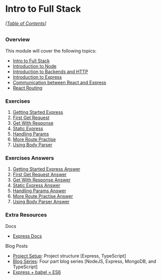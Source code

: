 # Intro to Full Stack

###### [[Table of Contents](../README.md)]

### Overview

This module will cover the following topics:

* [Intro to Full Stack](intro-to-full-stack.md)
* [Introduction to Node](node-environment.md)
* [Introduction to Backends and HTTP](http.md)
* [Introduction to Express](express.md)
* [Communication between React and Express](communicate-react-express.md)
* [React Routing](react-router.md)

### Exercises

1. [Getting Started Express](exercises/getting-started-express/express-starter.js)
2. [First Get Request](exercises/first-get-request/first-get-request.js)
3. [Get With Response](exercises/get-with-response/get-with-response.js)
4. [Static Express](exercises/static-express/static-express.js)
5. [Handling Params](exercises/handling-params/handling-params.js)
6. [More Route Practise](exercises/more-route-practise/more-route-practise.js)
7. [Using Body Parser](exercises/using-body-parser/using-body-parser.js)

### Exercises Answers

1. [Getting Started Express Answer](exercises/getting-started-express/express-starter-answer.js)
2. [First Get Request Answer](exercises/first-get-request/first-get-request-answer.js)
3. [Get With Response Answer](exercises/get-with-response/get-with-response-answer.js)
4. [Static Express Answer](exercises/static-express/static-express-answer.js)
5. [Handling Params Answer](exercises/handling-params/handling-params-answer.js)
6. [More Route Practise Answer](exercises/more-route-practise/more-route-practise-answer.js)
7. [Using Body Parser Answer](exercises/using-body-parser/using-body-parser-answer.js)

###  Extra Resources
Docs
- [Express Docs](https://expressjs.com/en/4x/api.html)

Blog Posts
- [Project Setup](https://itnext.io/production-ready-node-js-rest-apis-setup-using-typescript-postgresql-and-redis-a9525871407): Project structure [Express, TypeScript]
- [Blog Series](https://itnext.io/building-restful-web-apis-with-node-js-express-mongodb-and-typescript-part-1-2-195bdaf129cf): Four part blog series [NodeJS, Express, MongoDB, and TypeScript]
- [Express + babel = ES6](https://medium.com/developer-circles-lusaka/how-to-setup-express-js-server-with-nodemon-and-babel-c3a17218c282)